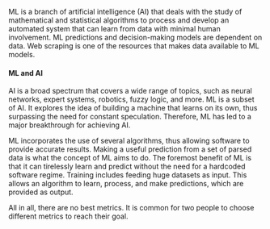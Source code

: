 ML is a branch of artificial intelligence (AI) that deals with the study of mathematical and statistical algorithms to process and develop an automated system that can learn from data with minimal human involvement. ML predictions and decision-making models are dependent on data. Web scraping is one of the resources that makes data available to ML models.

#### ML and AI
AI is a broad spectrum that covers a wide range of topics, such as neural networks, expert systems, robotics, fuzzy logic, and more. ML is a subset of AI. It explores the idea of building a machine that learns on its own, thus surpassing the need for constant speculation. Therefore, ML has led to a major breakthrough for achieving AI.

ML incorporates the use of several algorithms, thus allowing software to provide accurate results. Making a useful prediction from a set of parsed data is what the concept of ML aims to do. The foremost benefit of ML is that it can tirelessly learn and predict without the need for a hardcoded software regime. Training includes feeding huge datasets as input. This allows an algorithm to learn, process, and make predictions, which are provided as output.


All in all, there are no best metrics. It is common for two people to choose different metrics to reach their goal.
